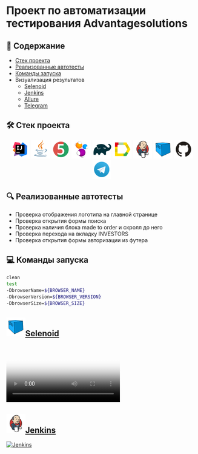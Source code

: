 # Проект по автоматизации тестирования Advantagesolutions

## :bookmark_tabs: Содержание

* <a href="#stack">Cтек проекта</a>
* <a href="#object">Реализованные автотесты</a>
* <a href="#console">Команды запуска</a>
* <a>Визуализация результатов</a>
  + <a href="#selenoid">Selenoid</a>
  + <a href="#jenkins">Jenkins</a>
  + <a href="#allure">Allure</a>
  + <a href="#telegram">Telegram</a>
  
<a id="stack"></a>
## :hammer_and_wrench: Cтек проекта
<div align="center">
<a href="https://www.jetbrains.com/idea/"><img alt="InteliJ IDEA" height="50" src="external/logos/Intelij_IDEA.svg" width="50"/></a>
<a href="https://www.java.com/"><img alt="Java" height="50" src="external/logos/Java.svg" width="50"/></a>
<a href="https://junit.org/junit5/"><img alt="JUnit 5" height="50" src="external/logos/JUnit5.svg" width="50"/></a>
<a href="https://selenide.org/"><img alt="Selenide" height="50" src="external/logos/Selenide.svg" width="50"/></a>
<a href="https://gradle.org/"><img alt="Gradle" height="50" src="external/logos/Gradle.svg" width="50"/></a>
<a href="https://github.com/allure-framework/"><img alt="Allure" height="50" src="external/logos/Allure.svg" width="50"/></a>
<a href="https://www.jenkins.io/"><img alt="Jenkins" height="50" src="external/logos/Jenkins.svg" width="50"/></a>
<a href="https://aerokube.com/selenoid/"><img alt="Selenoid" height="50" src="external/logos/Selenoid.svg" width="50"/></a>
<a href="https://github.com/"><img alt="GitHub" height="50" src="external/logos/GitHub.svg" width="50"/></a>
<a href="https://telegram.org/"><img alt="Telegram" height="50" src="external/logos/Telegram.svg" width="50"/></a>
</div>


<a id="object"></a>
## :mag: Реализованные автотесты
- Проверка отображения логотипа на главной странице
- Проверка открытия формы поиска
- Проверка наличия блока made to order и скролл до него
- Проверка перехода на вкладку INVESTORS
- Проверка открытия формы авторизации из футера


<a id="console"></a>
## :computer: Команды запуска
```bash
clean
test
-DbrowserName=${BROWSER_NAME}
-DbrowserVersion=${BROWSER_VERSION}
-DbrowserSize=${BROWSER_SIZE}
```

<a id="selenoid"></a>
## <a href="https://selenoid.autotests.cloud/video/e1d833aa3b92f863ca66487b400c0542.mp4"><img alt="Selenoid" height="50" src="external/logos/Selenoid.svg" width="50"/>Selenoid</a>

<video src="https://user-images.githubusercontent.com/41300396/196536862-5fe019d4-c0a8-43ce-9015-0cef990109ba.mp4"
controls="controls" style="max-width: 730px;" poster="/external/logos/Selenoid.svg">
Видео не доступно для этого браузера
</video>


<a id="jenkins"></a>
##  <a href="https://jenkins.autotests.cloud/job/qa_guru_15_test_project/"><img alt="Jenkins" height="50" src="external/logos/Jenkins.svg" width="50"/>Jenkins</a>
  
<a href="https://jenkins.autotests.cloud/job/qa_guru_15_test_project/">

<img src="https://user-images.githubusercontent.com/41300396/196721255-9ccf76e7-a77f-4e66-a0bf-abea80f3bba2.png" alt="Jenkins">
</a>

